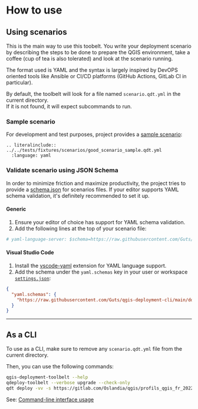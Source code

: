 # How to use

## Using scenarios

This is the main way to use this toobelt. You write your deployment scenario by describing the steps to be done to prepare the QGIS environment, take a coffee (cup of tea is also tolerated) and look at the scenario running.

The format used is YAML and the syntax is largely inspired by DevOPS oriented tools like Ansible or CI/CD platforms (GitHub Actions, GitLab CI in particular).

By default, the toolbelt will look for a file named `scenario.qdt.yml` in the current directory.  
If it is not found, it will expect subcommands to run.

### Sample scenario

For development and test purposes, project provides a [sample scenario](https://github.com/Guts/qgis-deployment-cli/blob/main/tests/fixtures/scenarios/good_scenario_sample.qdt.yml):

```{eval-rst}
.. literalinclude:: ../../tests/fixtures/scenarios/good_scenario_sample.qdt.yml
  :language: yaml
```

### Validate scenario using JSON Schema

In order to minimize friction and maximize productivity, the project tries to provide a [schema.json](https://json-schema.org/) for scenarios files. If your editor supports YAML schema validation, it's definitely recommended to set it up.

#### Generic

1. Ensure your editor of choice has support for YAML schema validation.
2. Add the following lines at the top of your scenario file:

```yaml
# yaml-language-server: $schema=https://raw.githubusercontent.com/Guts/qgis-deployment-cli/main/docs/schemas/scenario/schema.json
```

#### Visual Studio Code

1. Install the [vscode-yaml](https://marketplace.visualstudio.com/items?itemname=redhat.vscode-yaml) extension for YAML language support.
2. Add the schema under the `yaml.schemas` key in your user or workspace [`settings.json`](https://code.visualstudio.com/docs/getstarted/settings):

```json
{
  "yaml.schemas": {
    "https://raw.githubusercontent.com/Guts/qgis-deployment-cli/main/docs/schemas/scenario/schema.json": "*.qdt.yml"
  }
}
```

---

## As a CLI

To use as a CLI, make sure to remove any `scenario.qdt.yml` file from the current directory.

Then, you can use the following commands:

```sh
qgis-deployment-toolbelt --help
qdeploy-toolbelt --verbose upgrade --check-only
qdt deploy -vv -s https://gitlab.com/Oslandia/qgis/profils_qgis_fr_2022/-/raw/main/qdt_scenarii/scenario.qdt.yml?inline=false
```

See: [Command-line interface usage](./cli.md)
